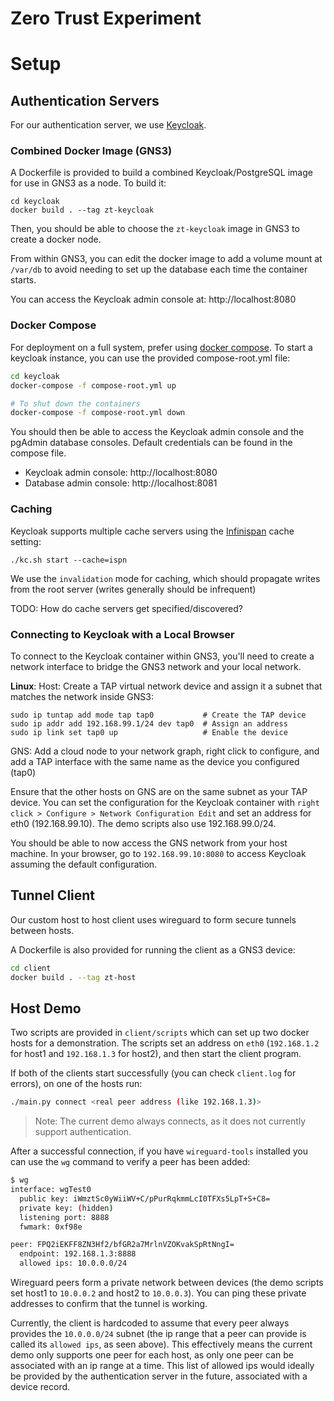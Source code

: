 # Zero Trust Experiment

# Setup

## Authentication Servers
For our authentication server, we use [Keycloak](https://keycloak.org). 

### Combined Docker Image (GNS3)
A Dockerfile is provided to build a combined Keycloak/PostgreSQL image for use 
in GNS3 as a node. To build it:

```
cd keycloak
docker build . --tag zt-keycloak
```

Then, you should be able to choose the `zt-keycloak` image in GNS3 to create a 
docker node.

From within GNS3, you can edit the docker image to add
a volume mount at `/var/db` to avoid needing to set up
the database each time the container starts.

You can access the Keycloak admin console at: http://localhost:8080

### Docker Compose
For deployment on a full system, prefer using [docker compose](https://docs.docker.com/compose/install/).
To start a keycloak instance, you can use the provided compose-root.yml
file:

```bash
cd keycloak
docker-compose -f compose-root.yml up 

# To shut down the containers
docker-compose -f compose-root.yml down
```

You should then be able to access the Keycloak admin console and the
pgAdmin database consoles. Default credentials can be found in the compose file.

- Keycloak admin console: http://localhost:8080
- Database admin console: http://localhost:8081

### Caching

Keycloak supports multiple cache servers using the [Infinispan](https://infinispan.org/docs/stable/titles/configuring/configuring.html) 
cache setting:

```
./kc.sh start --cache=ispn
```

We use the `invalidation` mode for caching, which should propagate writes from
the root server (writes generally should be infrequent)

TODO: How do cache servers get specified/discovered?

### Connecting to Keycloak with a Local Browser
To connect to the Keycloak container within GNS3, you'll need to create
a network interface to bridge the GNS3 network and your local network.

**Linux**:
Host: Create a TAP virtual network device and assign it a subnet that
matches the network inside GNS3:
```
sudo ip tuntap add mode tap tap0           # Create the TAP device
sudo ip addr add 192.168.99.1/24 dev tap0  # Assign an address
sudo ip link set tap0 up                   # Enable the device
```

GNS:
Add a cloud node to your network graph, right click to configure, and
add a TAP interface with the same name as the device you configured (tap0)

Ensure that the other hosts on GNS are on the same subnet as your TAP
device. You can set the configuration for the Keycloak container with
`right click > Configure > Network Configuration Edit` and set an address
for eth0 (192.168.99.10). The demo scripts also use 192.168.99.0/24.

You should be able to now access the GNS network from your host machine.
In your browser, go to `192.168.99.10:8080` to access Keycloak assuming
the default configuration.

## Tunnel Client
Our custom host to host client uses wireguard to form secure tunnels between hosts.

A Dockerfile is also provided for running the client as a GNS3 device:

```bash
cd client
docker build . --tag zt-host
```

## Host Demo
Two scripts are provided in `client/scripts` which can set up 
two docker hosts for a demonstration. The scripts set an
address on `eth0` (`192.168.1.2` for host1 and `192.168.1.3` for host2), and then start the client program.

If both of the clients start successfully (you can check `client.log` for errors), on one of the hosts run:

```bash
./main.py connect <real peer address (like 192.168.1.3)>
```

> Note: The current demo always connects, as it does not currently support authentication.

After a successful connection, if you have `wireguard-tools` installed you can use the `wg` command to verify a peer has been added:

```bash
$ wg
interface: wgTest0
  public key: iWmztSc0yWiiWV+C/pPurRqkmmLcI0TFXs5LpT+S+C8=
  private key: (hidden)
  listening port: 8888
  fwmark: 0xf98e

peer: FPQ2iEKFF8ZN3Hf2/bfGR2a7MrlnVZOKvakSpRtNngI=
  endpoint: 192.168.1.3:8888
  allowed ips: 10.0.0.0/24
```

Wireguard peers form a private network between devices (the demo scripts set host1 to `10.0.0.2` and host2 to `10.0.0.3`). You can ping these private addresses to confirm that the tunnel is working. 

Currently, the client is hardcoded to assume that every peer always provides the `10.0.0.0/24` subnet (the ip range that a peer can provide is called its `allowed ips`, as seen above). This effectively means the current demo only supports one peer for each host, as only one peer can be associated with an ip range at a time. This list of allowed ips would ideally be provided by the authentication server in the future, associated with a device record.
